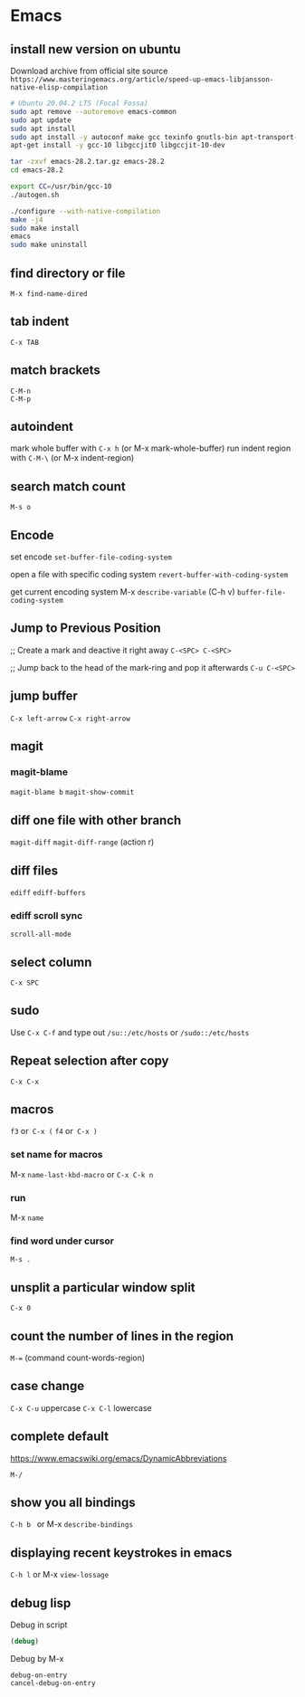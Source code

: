 # Emacs

## install new version on ubuntu

Download archive from official site
source `https://www.masteringemacs.org/article/speed-up-emacs-libjansson-native-elisp-compilation`
```sh
# Ubuntu 20.04.2 LTS (Focal Fossa)
sudo apt remove --autoremove emacs-common
sudo apt update
sudo apt install
sudo apt install -y autoconf make gcc texinfo gnutls-bin apt-transport-https ca-certificates curl gnupg-agent software-properties-common
apt-get install -y gcc-10 libgccjit0 libgccjit-10-dev

tar -zxvf emacs-28.2.tar.gz emacs-28.2
cd emacs-28.2

export CC=/usr/bin/gcc-10
./autogen.sh

./configure --with-native-compilation
make -j4
sudo make install
emacs
sudo make uninstall
```

## find directory or file

```
M-x find-name-dired
```

## tab indent

```
C-x TAB
```


## match brackets

```
C-M-n
C-M-p
```

## autoindent

mark whole buffer with `C-x h` (or M-x mark-whole-buffer)
run indent region with `C-M-\` (or M-x indent-region)


## search match count

```
M-s o
```

## Encode

set encode
`set-buffer-file-coding-system`

open a file with specific coding system
`revert-buffer-with-coding-system`

get current encoding system
M-x `describe-variable` (C-h v)
`buffer-file-coding-system`

## Jump to Previous Position

;; Create a mark and deactive it right away
`C-<SPC> C-<SPC>`

;; Jump back to the head of the mark-ring and pop it afterwards
`C-u C-<SPC>`

## jump buffer

`C-x left-arrow`
`C-x right-arrow`

## magit

### magit-blame

`magit-blame b`
`magit-show-commit`

## diff one file with other branch

`magit-diff`
`magit-diff-range` (action r)


## diff files

`ediff`
`ediff-buffers`

### ediff scroll sync

`scroll-all-mode`


## select column

`C-x SPC`


## sudo

Use `C-x C-f` and type out `/su::/etc/hosts` or `/sudo::/etc/hosts`


## Repeat selection after copy

`C-x C-x`


## macros

`f3` or` C-x (`
`f4` or` C-x )`

### set name for macros

M-x `name-last-kbd-macro`
or `C-x C-k n`

### run

M-x `name`


### find word under cursor

`M-s .`

## unsplit a particular window split

`C-x 0`


## count the number of lines in the region

`M-=` (command count-words-region)

## case change

`C-x C-u` uppercase
`C-x C-l` lowercase


## complete default

https://www.emacswiki.org/emacs/DynamicAbbreviations
```
M-/
```

## show you all bindings

`C-h b ` or M-x `describe-bindings`

## displaying recent keystrokes in emacs

`C-h l` or M-x `view-lossage`

## debug lisp

Debug in script
```lisp
(debug)
```

Debug by M-x
```
debug-on-entry
cancel-debug-on-entry
```

